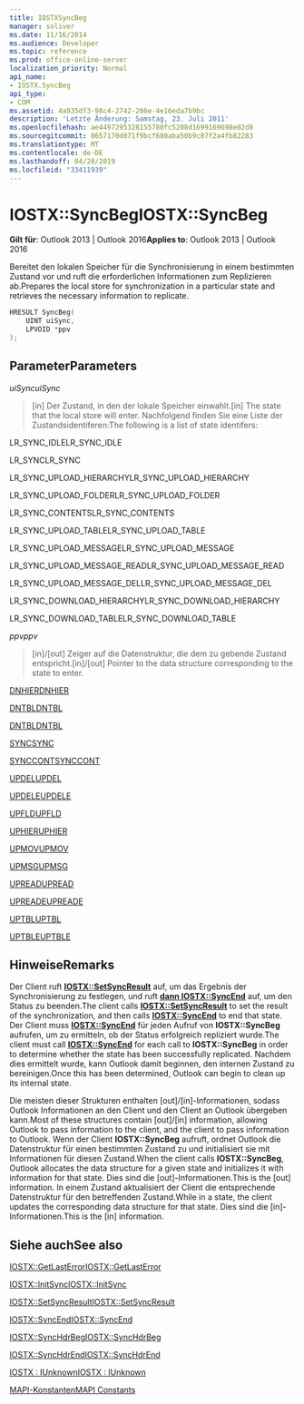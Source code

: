 ```yaml
---
title: IOSTXSyncBeg
manager: soliver
ms.date: 11/16/2014
ms.audience: Developer
ms.topic: reference
ms.prod: office-online-server
localization_priority: Normal
api_name:
- IOSTX.SyncBeg
api_type:
- COM
ms.assetid: 4a935df3-98c4-2742-206e-4e16eda7b9bc
description: 'Letzte Änderung: Samstag, 23. Juli 2011'
ms.openlocfilehash: ae4497295328155780fc5208d1699169698e02d8
ms.sourcegitcommit: 8657170d071f9bcf680aba50b9c07f2a4fb82283
ms.translationtype: MT
ms.contentlocale: de-DE
ms.lasthandoff: 04/28/2019
ms.locfileid: "33411939"
---
```

# <a name="iostxsyncbeg"></a><span data-ttu-id="9386f-103">IOSTX::SyncBeg</span><span class="sxs-lookup"><span data-stu-id="9386f-103">IOSTX::SyncBeg</span></span>

  
  
<span data-ttu-id="9386f-104">**Gilt für**: Outlook 2013 | Outlook 2016</span><span class="sxs-lookup"><span data-stu-id="9386f-104">**Applies to**: Outlook 2013 | Outlook 2016</span></span> 
  
<span data-ttu-id="9386f-105">Bereitet den lokalen Speicher für die Synchronisierung in einem bestimmten Zustand vor und ruft die erforderlichen Informationen zum Replizieren ab.</span><span class="sxs-lookup"><span data-stu-id="9386f-105">Prepares the local store for synchronization in a particular state and retrieves the necessary information to replicate.</span></span>
  
```cpp
HRESULT SyncBeg( 
    UINT uiSync, 
    LPVOID *ppv 
);
```

## <a name="parameters"></a><span data-ttu-id="9386f-106">Parameter</span><span class="sxs-lookup"><span data-stu-id="9386f-106">Parameters</span></span>

 <span data-ttu-id="9386f-107">_uiSync_</span><span class="sxs-lookup"><span data-stu-id="9386f-107">_uiSync_</span></span>
  
>  <span data-ttu-id="9386f-108">[in] Der Zustand, in den der lokale Speicher einwahlt.</span><span class="sxs-lookup"><span data-stu-id="9386f-108">[in] The state that the local store will enter.</span></span> <span data-ttu-id="9386f-109">Nachfolgend finden Sie eine Liste der Zustandsidentiferen:</span><span class="sxs-lookup"><span data-stu-id="9386f-109">The following is a list of state identifers:</span></span> 
    
<span data-ttu-id="9386f-110">LR_SYNC_IDLE</span><span class="sxs-lookup"><span data-stu-id="9386f-110">LR_SYNC_IDLE</span></span>
  
> 
    
<span data-ttu-id="9386f-111">LR_SYNC</span><span class="sxs-lookup"><span data-stu-id="9386f-111">LR_SYNC</span></span>
  
> 
    
<span data-ttu-id="9386f-112">LR_SYNC_UPLOAD_HIERARCHY</span><span class="sxs-lookup"><span data-stu-id="9386f-112">LR_SYNC_UPLOAD_HIERARCHY</span></span>
  
> 
    
<span data-ttu-id="9386f-113">LR_SYNC_UPLOAD_FOLDER</span><span class="sxs-lookup"><span data-stu-id="9386f-113">LR_SYNC_UPLOAD_FOLDER</span></span>
  
> 
    
<span data-ttu-id="9386f-114">LR_SYNC_CONTENTS</span><span class="sxs-lookup"><span data-stu-id="9386f-114">LR_SYNC_CONTENTS</span></span>
  
> 
    
<span data-ttu-id="9386f-115">LR_SYNC_UPLOAD_TABLE</span><span class="sxs-lookup"><span data-stu-id="9386f-115">LR_SYNC_UPLOAD_TABLE</span></span>
  
> 
    
<span data-ttu-id="9386f-116">LR_SYNC_UPLOAD_MESSAGE</span><span class="sxs-lookup"><span data-stu-id="9386f-116">LR_SYNC_UPLOAD_MESSAGE</span></span>
  
> 
    
<span data-ttu-id="9386f-117">LR_SYNC_UPLOAD_MESSAGE_READ</span><span class="sxs-lookup"><span data-stu-id="9386f-117">LR_SYNC_UPLOAD_MESSAGE_READ</span></span>
  
> 
    
<span data-ttu-id="9386f-118">LR_SYNC_UPLOAD_MESSAGE_DEL</span><span class="sxs-lookup"><span data-stu-id="9386f-118">LR_SYNC_UPLOAD_MESSAGE_DEL</span></span>
  
> 
    
<span data-ttu-id="9386f-119">LR_SYNC_DOWNLOAD_HIERARCHY</span><span class="sxs-lookup"><span data-stu-id="9386f-119">LR_SYNC_DOWNLOAD_HIERARCHY</span></span>
  
> 
    
<span data-ttu-id="9386f-120">LR_SYNC_DOWNLOAD_TABLE</span><span class="sxs-lookup"><span data-stu-id="9386f-120">LR_SYNC_DOWNLOAD_TABLE</span></span>
  
> 
    
 <span data-ttu-id="9386f-121">_ppv_</span><span class="sxs-lookup"><span data-stu-id="9386f-121">_ppv_</span></span>
  
>  <span data-ttu-id="9386f-122">[in]/[out] Zeiger auf die Datenstruktur, die dem zu gebende Zustand entspricht.</span><span class="sxs-lookup"><span data-stu-id="9386f-122">[in]/[out] Pointer to the data structure corresponding to the state to enter.</span></span> 
    
[<span data-ttu-id="9386f-123">DNHIER</span><span class="sxs-lookup"><span data-stu-id="9386f-123">DNHIER</span></span>](dnhier.md)
  
> 
    
[<span data-ttu-id="9386f-124">DNTBL</span><span class="sxs-lookup"><span data-stu-id="9386f-124">DNTBL</span></span>](dntbl.md)
  
> 
    
[<span data-ttu-id="9386f-125">DNTBL</span><span class="sxs-lookup"><span data-stu-id="9386f-125">DNTBL</span></span>](dntbl.md)
  
> 
    
[<span data-ttu-id="9386f-126">SYNC</span><span class="sxs-lookup"><span data-stu-id="9386f-126">SYNC</span></span>](sync.md)
  
> 
    
[<span data-ttu-id="9386f-127">SYNCCONT</span><span class="sxs-lookup"><span data-stu-id="9386f-127">SYNCCONT</span></span>](synccont.md)
  
> 
    
[<span data-ttu-id="9386f-128">UPDEL</span><span class="sxs-lookup"><span data-stu-id="9386f-128">UPDEL</span></span>](updel.md)
  
> 
    
[<span data-ttu-id="9386f-129">UPDELE</span><span class="sxs-lookup"><span data-stu-id="9386f-129">UPDELE</span></span>](updele.md)
  
> 
    
[<span data-ttu-id="9386f-130">UPFLD</span><span class="sxs-lookup"><span data-stu-id="9386f-130">UPFLD</span></span>](upfld.md)
  
> 
    
[<span data-ttu-id="9386f-131">UPHIER</span><span class="sxs-lookup"><span data-stu-id="9386f-131">UPHIER</span></span>](uphier.md)
  
> 
    
[<span data-ttu-id="9386f-132">UPMOV</span><span class="sxs-lookup"><span data-stu-id="9386f-132">UPMOV</span></span>](upmov.md)
  
> 
    
[<span data-ttu-id="9386f-133">UPMSG</span><span class="sxs-lookup"><span data-stu-id="9386f-133">UPMSG</span></span>](upmsg.md)
  
> 
    
[<span data-ttu-id="9386f-134">UPREAD</span><span class="sxs-lookup"><span data-stu-id="9386f-134">UPREAD</span></span>](upread.md)
  
> 
    
[<span data-ttu-id="9386f-135">UPREADE</span><span class="sxs-lookup"><span data-stu-id="9386f-135">UPREADE</span></span>](upreade.md)
  
> 
    
[<span data-ttu-id="9386f-136">UPTBL</span><span class="sxs-lookup"><span data-stu-id="9386f-136">UPTBL</span></span>](uptbl.md)
  
> 
    
[<span data-ttu-id="9386f-137">UPTBLE</span><span class="sxs-lookup"><span data-stu-id="9386f-137">UPTBLE</span></span>](uptble.md)
  
> 
    
## <a name="remarks"></a><span data-ttu-id="9386f-138">Hinweise</span><span class="sxs-lookup"><span data-stu-id="9386f-138">Remarks</span></span>

<span data-ttu-id="9386f-139">Der Client ruft **[IOSTX::SetSyncResult](iostx-setsyncresult.md)** auf, um das Ergebnis der Synchronisierung zu festlegen, und ruft **[dann IOSTX::SyncEnd](iostx-syncend.md)** auf, um den Status zu beenden.</span><span class="sxs-lookup"><span data-stu-id="9386f-139">The client calls **[IOSTX::SetSyncResult](iostx-setsyncresult.md)** to set the result of the synchronization, and then calls **[IOSTX::SyncEnd](iostx-syncend.md)** to end that state.</span></span> <span data-ttu-id="9386f-140">Der Client muss **[IOSTX::SyncEnd](iostx-syncend.md)** für jeden Aufruf von **IOSTX::SyncBeg** aufrufen, um zu ermitteln, ob der Status erfolgreich repliziert wurde.</span><span class="sxs-lookup"><span data-stu-id="9386f-140">The client must call **[IOSTX::SyncEnd](iostx-syncend.md)** for each call to **IOSTX::SyncBeg** in order to determine whether the state has been successfully replicated.</span></span> <span data-ttu-id="9386f-141">Nachdem dies ermittelt wurde, kann Outlook damit beginnen, den internen Zustand zu bereinigen.</span><span class="sxs-lookup"><span data-stu-id="9386f-141">Once this has been determined, Outlook can begin to clean up its internal state.</span></span> 
  
<span data-ttu-id="9386f-142">Die meisten dieser Strukturen enthalten [out]/[in]-Informationen, sodass Outlook Informationen an den Client und den Client an Outlook übergeben kann.</span><span class="sxs-lookup"><span data-stu-id="9386f-142">Most of these structures contain [out]/[in] information, allowing Outlook to pass information to the client, and the client to pass information to Outlook.</span></span> <span data-ttu-id="9386f-143">Wenn der Client **IOSTX::SyncBeg** aufruft, ordnet Outlook die Datenstruktur für einen bestimmten Zustand zu und initialisiert sie mit Informationen für diesen Zustand.</span><span class="sxs-lookup"><span data-stu-id="9386f-143">When the client calls **IOSTX::SyncBeg**, Outlook allocates the data structure for a given state and initializes it with information for that state.</span></span> <span data-ttu-id="9386f-144">Dies sind die [out]-Informationen.</span><span class="sxs-lookup"><span data-stu-id="9386f-144">This is the [out] information.</span></span> <span data-ttu-id="9386f-145">In einem Zustand aktualisiert der Client die entsprechende Datenstruktur für den betreffenden Zustand.</span><span class="sxs-lookup"><span data-stu-id="9386f-145">While in a state, the client updates the corresponding data structure for that state.</span></span> <span data-ttu-id="9386f-146">Dies sind die [in]-Informationen.</span><span class="sxs-lookup"><span data-stu-id="9386f-146">This is the [in] information.</span></span> 
  
## <a name="see-also"></a><span data-ttu-id="9386f-147">Siehe auch</span><span class="sxs-lookup"><span data-stu-id="9386f-147">See also</span></span>



[<span data-ttu-id="9386f-148">IOSTX::GetLastError</span><span class="sxs-lookup"><span data-stu-id="9386f-148">IOSTX::GetLastError</span></span>](iostx-getlasterror.md)
  
[<span data-ttu-id="9386f-149">IOSTX::InitSync</span><span class="sxs-lookup"><span data-stu-id="9386f-149">IOSTX::InitSync</span></span>](iostx-initsync.md)
  
[<span data-ttu-id="9386f-150">IOSTX::SetSyncResult</span><span class="sxs-lookup"><span data-stu-id="9386f-150">IOSTX::SetSyncResult</span></span>](iostx-setsyncresult.md)
  
[<span data-ttu-id="9386f-151">IOSTX::SyncEnd</span><span class="sxs-lookup"><span data-stu-id="9386f-151">IOSTX::SyncEnd</span></span>](iostx-syncend.md)
  
[<span data-ttu-id="9386f-152">IOSTX::SyncHdrBeg</span><span class="sxs-lookup"><span data-stu-id="9386f-152">IOSTX::SyncHdrBeg</span></span>](iostx-synchdrbeg.md)
  
[<span data-ttu-id="9386f-153">IOSTX::SyncHdrEnd</span><span class="sxs-lookup"><span data-stu-id="9386f-153">IOSTX::SyncHdrEnd</span></span>](iostx-synchdrend.md)
  
[<span data-ttu-id="9386f-154">IOSTX : IUnknown</span><span class="sxs-lookup"><span data-stu-id="9386f-154">IOSTX : IUnknown</span></span>](iostxiunknown.md)


[<span data-ttu-id="9386f-155">MAPI-Konstanten</span><span class="sxs-lookup"><span data-stu-id="9386f-155">MAPI Constants</span></span>](mapi-constants.md)

